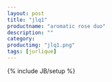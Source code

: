 ```yaml
---
layout: post
title: "jlq1"
productname: "aromatic rose duo"
description: ""
category: 
productimg: "jlq1.png"
tags: [jurlique]
---
```

{% include JB/setup %}
